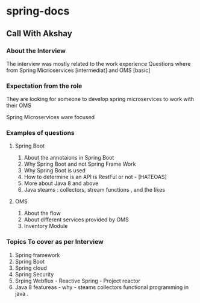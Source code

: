 # spring-docs

## Call With Akshay

### About the Interview 
The interview was mostly related to the work experience 
Questions where from Spring Micrioservices [intermediat] and OMS [basic]

### Expectation from the role
They are looking for someone to develop spring microservices to work with their OMS

Spring Microservices ware focused

### Examples of questions 

1. Spring Boot
   1. About the annotaions in Spring Boot
   2. Why Spring Boot and not Spring Frame Work 
   3. Why Spring Boot is used 
   4. How to determine is an API is RestFul or not - [HATEOAS] 
   5. More about Java 8 and above
   6. Java steams : collectors, stream functions , and the likes 

2. OMS
   1. About the flow 
   2. About different services provided by OMS 
   3. Inventory Module 


### Topics To cover as per Interview 

1. Spring framework 
2. Spring Boot
3. Spring cloud 
4. Spring Security 
5. Srping Webflux - Reactive Spring - Project reactor 
6. Java 8 featureas - why - steams collectors functional programming in java . 
